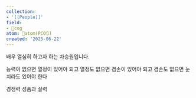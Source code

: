 ```yaml
---
collection:
- '[[People]]'
field:
- 👾cog
atom: 🧭atom(PCO🔃)
created: '2025-06-22'
---
```


배우 열심히 하고자 하는 차승원입니다.

능력이 없으면 열정이 있어야 되고
열정도 없으면 겸손이 있어야 되고
겸손도 없으면 눈치라도 있어야 한다

경쟁력 성품과 실력